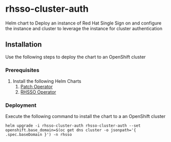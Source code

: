 # rhsso-cluster-auth

Helm chart to Deploy an instance of Red Hat Single Sign on and configure the instance and cluster to leverage the instance for cluster authentication

## Installation

Use the following steps to deploy the chart to an OpenShift cluster

### Prerequisites

1. Install the following Helm Charts
    1. [Patch Operator](../operator/values-patch-operator.yaml)
    2. [RHSSO Operator](../operator/values-rhsso-operator.yaml)

### Deployment

Execute the following command to install the chart to a an OpenShift cluster

```shell
helm upgrade -i rhsso-cluster-auth rhsso-cluster-auth --set openshift.base_domain=$(oc get dns cluster -o jsonpath='{ .spec.baseDomain }') -n rhsso
```
